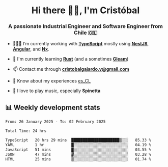 <h1 align="center">Hi there ✌🏻, I'm Cristóbal</h1>
<h3 align="center">A passionate Industrial Engineer and Software Engineer from Chile 🇨🇱</h3>

- 🧑🏻‍💻 I’m currently working with **[TypeScript](https://www.typescriptlang.org)** mostly using **[NestJS](https://nestjs.com)**, **[Angular](https://angular.io)**, and **[Nx](https://nx.dev)**.

- 🌱 I'm currently learning **[Rust](https://www.rust-lang.org)** (and a sometimes **[Gleam](https://gleam.run/)**)

- 📫 Contact me through **cristobalgajardo.v@gmail.com**

- 📄 Know about my experiences [es_CL](https://bit.ly/cv-cristobal-gajardo)

- 🎸 I love to play music, especially **Spinetta**

## 📊 Weekly development stats

<!--START_SECTION:waka-->

```txt
From: 26 January 2025 - To: 02 February 2025

Total Time: 24 hrs

TypeScript   20 hrs 29 mins  █████████████████████▒░░░   85.33 %
YAML         1 hr            █░░░░░░░░░░░░░░░░░░░░░░░░   04.19 %
JavaScript   51 mins         █░░░░░░░░░░░░░░░░░░░░░░░░   03.55 %
JSON         47 mins         ▓░░░░░░░░░░░░░░░░░░░░░░░░   03.28 %
HTML         25 mins         ▒░░░░░░░░░░░░░░░░░░░░░░░░   01.74 %
```

<!--END_SECTION:waka-->
